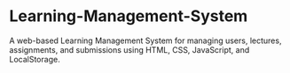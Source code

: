 # Learning-Management-System
A web-based Learning Management System for managing users, lectures, assignments, and submissions using HTML, CSS, JavaScript, and LocalStorage.

